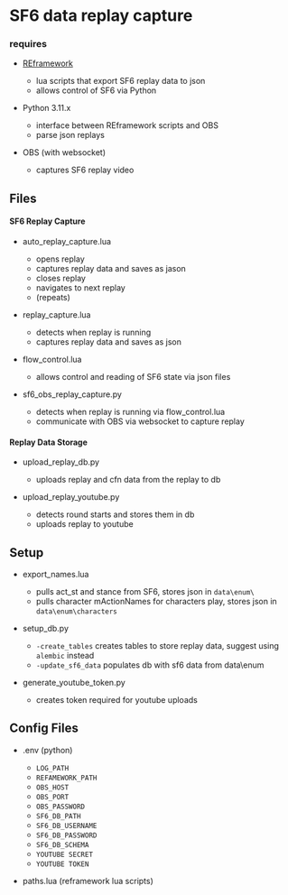 # SF6 data replay capture

### requires
- [REframework](https://github.com/praydog/REFramework) 
    - lua scripts that export SF6 replay data to json
    - allows control of SF6 via Python

- Python 3.11.x 
    - interface between REframework scripts and OBS
    - parse json replays

- OBS (with websocket)
    - captures SF6 replay video 

## Files

#### SF6 Replay Capture
- auto_replay_capture.lua 
    - opens replay
    - captures replay data and saves as jason
    - closes replay
    - navigates to next replay
    - (repeats)

- replay_capture.lua
    - detects when replay is running
    - captures replay data and saves as json

- flow_control.lua
    - allows control and reading of SF6 state via json files

- sf6_obs_replay_capture.py
    - detects when replay is running via flow_control.lua
    - communicate with OBS via websocket to capture replay


#### Replay Data Storage
- upload_replay_db.py
    - uploads replay and cfn data from the replay to db

- upload_replay_youtube.py
    - detects round starts and stores them in db
    - uploads replay to youtube

## Setup
- export_names.lua 
    - pulls act_st and stance from SF6, stores json in ```data\enum\```
    - pulls character mActionNames for characters play, stores json in ```data\enum\characters```
- setup_db.py
    - ```-create_tables``` creates tables to store replay data, suggest using ```alembic``` instead
    - ```-update_sf6_data``` populates db with sf6 data from data\enum


- generate_youtube_token.py
    - creates token required for youtube uploads



## Config Files
- .env (python)
    - ```LOG_PATH```
    - ```REFAMEWORK_PATH```
    - ```OBS_HOST```
    - ```OBS_PORT```
    - ```OBS_PASSWORD```
    - ```SF6_DB_PATH```
    - ```SF6_DB_USERNAME```
    - ```SF6_DB_PASSWORD```
    - ```SF6_DB_SCHEMA```
    - ```YOUTUBE SECRET```
    - ```YOUTUBE TOKEN```

- paths.lua (reframework lua scripts)




